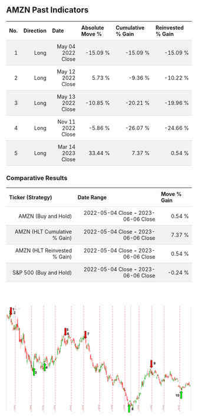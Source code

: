 
<style>
.hits {
            border-collapse: collapse;
            width: 100%;
        }
        .hits th, td {
            padding: 8px;
            border-bottom: 1px solid #ddd;
        }
        
        .hits td {text-align: right;}
        .hits th {text-align: left;}
        
        .hits tr:nth-child(even) {
            background-color: #f2f2f2;
        }
        
        .chartCol {
            width: 50%;
            float: left;
            padding: 20px;
        }  
</style>
    
<br>

## AMZN Past Indicators

<table class="hits">
    <tr>
        <th>No.</th>
        <th>Direction</th>
        <th>Date</th>
        <th>Absolute Move %</th>
        <th>Cumulative % Gain</th>
        <th>Reinvested % Gain</th>
      </tr>
    <tr>
        <td>1</td>
        <td>Long</td>
        <td>May 04 2022 Close</td>
        <td>-15.09 %</td>
        <td>-15.09 %</td>
        <td>-15.09 %</td>
    </tr>
    <tr>
        <td>2</td>
        <td>Long</td>
        <td>May 12 2022 Close</td>
        <td>5.73 %</td>
        <td>-9.36 %</td>
        <td>-10.22 %</td>
    </tr>
    <tr>
        <td>3</td>
        <td>Long</td>
        <td>May 13 2022 Close</td>
        <td>-10.85 %</td>
        <td>-20.21 %</td>
        <td>-19.96 %</td>
    </tr>
    <tr>
        <td>4</td>
        <td>Long</td>
        <td>Nov 11 2022 Close</td>
        <td>-5.86 %</td>
        <td>-26.07 %</td>
        <td>-24.66 %</td>
    </tr>
    <tr>
        <td>5</td>
        <td>Long</td>
        <td>Mar 14 2023 Close</td>
        <td>33.44 %</td>
        <td>7.37 %</td>
        <td>0.54 %</td>
    </tr>
    
</table>

### Comparative Results

<table class="hits">
    <thead>
        <th>Ticker (Strategy)</th>
        <th>Date Range</th>
        <th>Move % Gain</th>
    </thead>
    <tbody>
        <tr>
            <td>AMZN (Buy and Hold)</td>
            <td>2022-05-04 Close <b>-</b> 2023-06-06 Close</td>
            <td>0.54 %</td>
        </tr>
        <tr>
            <td>AMZN (HLT Cumulative % Gain)</td>
            <td>2022-05-04 Close <b>-</b> 2023-06-06 Close</td>
            <td>7.37 %</td>
        </tr>
        <tr>
            <td>AMZN (HLT Reinvested % Gain)</td>
            <td>2022-05-04 Close <b>-</b> 2023-06-06 Close</td>
            <td>0.54 %</td>
        </tr>
        <tr>
            <td>S&P 500 (Buy and Hold)</td>
            <td>2022-05-04 Close <b>-</b> 2023-06-06 Close</td>
            <td>-0.24 %</td>
        </tr>
    </tbody>
</table>
<br>
<br>

![Plot](charts/TSLAstatic.png)